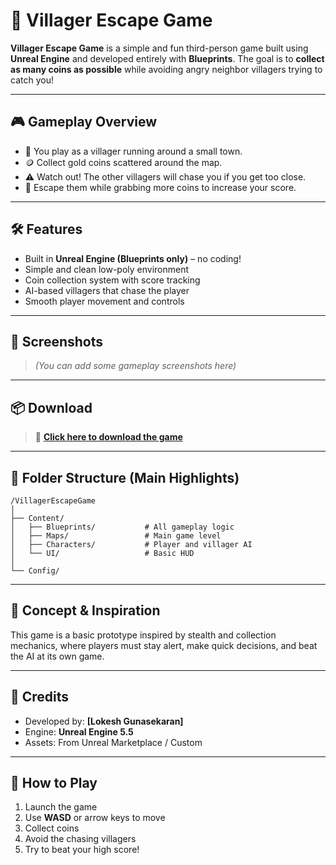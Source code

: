 # 🏡 Villager Escape Game

**Villager Escape Game** is a simple and fun third-person game built using **Unreal Engine** and developed entirely with **Blueprints**. The goal is to **collect as many coins as possible** while avoiding angry neighbor villagers trying to catch you!

---

## 🎮 Gameplay Overview

- 👣 You play as a villager running around a small town.
- 🪙 Collect gold coins scattered around the map.
- ⚠️ Watch out! The other villagers will chase you if you get too close.
- 💨 Escape them while grabbing more coins to increase your score.

---

## 🛠️ Features

- Built in **Unreal Engine (Blueprints only)** – no coding!
- Simple and clean low-poly environment
- Coin collection system with score tracking
- AI-based villagers that chase the player
- Smooth player movement and controls

---

## 📸 Screenshots

> *(You can add some gameplay screenshots here)*

---

## 📦 Download

> 🔗 [**Click here to download the game**](https://your-link.com)

---

## 📁 Folder Structure (Main Highlights)

```
/VillagerEscapeGame
│
├── Content/
│   ├── Blueprints/           # All gameplay logic
│   ├── Maps/                 # Main game level
│   ├── Characters/           # Player and villager AI
│   └── UI/                   # Basic HUD
│
└── Config/
```

---

## 🧠 Concept & Inspiration

This game is a basic prototype inspired by stealth and collection mechanics, where players must stay alert, make quick decisions, and beat the AI at its own game.

---

## 🙌 Credits

- Developed by: **[Lokesh Gunasekaran]**
- Engine: **Unreal Engine 5.5**
- Assets: From Unreal Marketplace / Custom

---

## 🚀 How to Play

1. Launch the game
2. Use **WASD** or arrow keys to move
3. Collect coins
4. Avoid the chasing villagers
5. Try to beat your high score!
